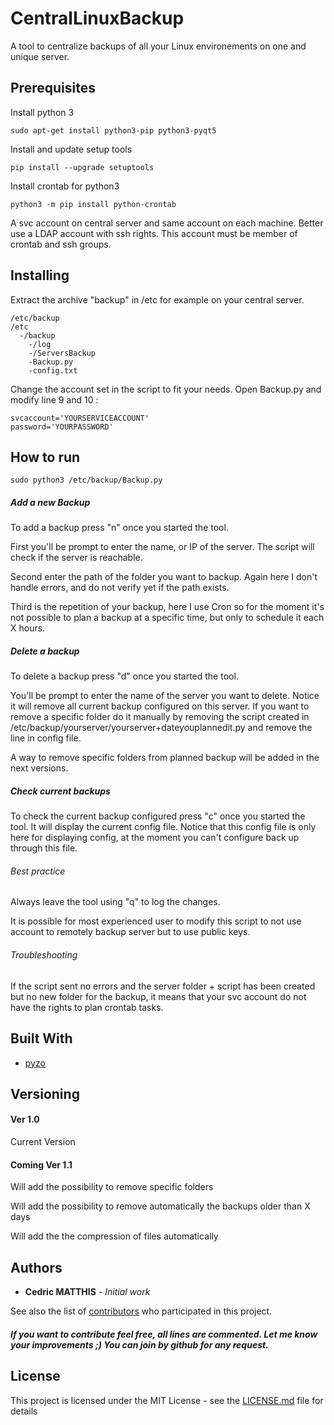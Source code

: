 # CentralLinuxBackup
A tool to centralize backups of all your Linux environements on one and unique server.

## Prerequisites
Install python 3
```
sudo apt-get install python3-pip python3-pyqt5
```
Install and update setup tools
```
pip install --upgrade setuptools
```
Install crontab for python3
```
python3 -m pip install python-crontab
```
A svc account on central server and same account on each machine. Better use a LDAP account with ssh rights. This account must be member of crontab and ssh groups.

## Installing

Extract the archive "backup" in /etc for example on your central server.

```
/etc/backup
/etc
  -/backup
    -/log
    -/ServersBackup
    -Backup.py
    -config.txt
```
Change the account set in the script to fit your needs. Open Backup.py and modify line 9 and 10 :
```
svcaccount='YOURSERVICEACCOUNT'
password='YOURPASSWORD'
```

## How to run

```
sudo python3 /etc/backup/Backup.py
```

##### Add a new Backup

To add a backup press "n" once you started the tool. 

First you'll be prompt to enter the name, or IP of the server. The script will check if the server is reachable.

Second enter the path of the folder you want to backup. Again here I don't handle errors, and do not verify yet if the path exists.

Third is the repetition of your backup, here I use Cron so for the moment it's not possible to plan a backup at a specific time, but only to schedule it each X hours.

##### Delete a backup

To delete a backup press "d" once you started the tool.

You'll be prompt to enter the name of the server you want to delete. Notice it will remove all current backup configured on this server. If you want to remove a specific folder do it manually by removing the script created in /etc/backup/yourserver/yourserver+dateyouplannedit.py and remove the line in config file.

A way to remove specific folders from planned backup will be added in the next versions.

##### Check current backups

To check the current backup configured press "c" once you started the tool. It will display the current config file. Notice that this config file is only here for displaying config, at the moment you can't configure back up through this file.

###### Best practice

Always leave the tool using "q" to log the changes.

It is possible for most experienced user to modify this script to not use account to remotely backup server but to use public keys.

###### Troubleshooting

If the script sent no errors and the server folder + script has been created but no new folder for the backup, it means that your svc account do not have the rights to plan crontab tasks.

## Built With

* [pyzo](http://pyzo.org/) 

## Versioning

#### Ver 1.0 

Current Version

#### Coming Ver 1.1 

Will add the possibility to remove specific folders

Will add the possibility to remove automatically the backups older than X days

Will add the the compression of files automatically


## Authors

* **Cedric MATTHIS** - *Initial work* 

See also the list of [contributors](https://github.com/Disthene/CentralLinuxBackup/contributors) who participated in this project.

##### If you want to contribute feel free, all lines are commented. Let me know your improvements ;) You can join by github for any request.

## License

This project is licensed under the MIT License - see the [LICENSE.md](LICENSE.md) file for details

